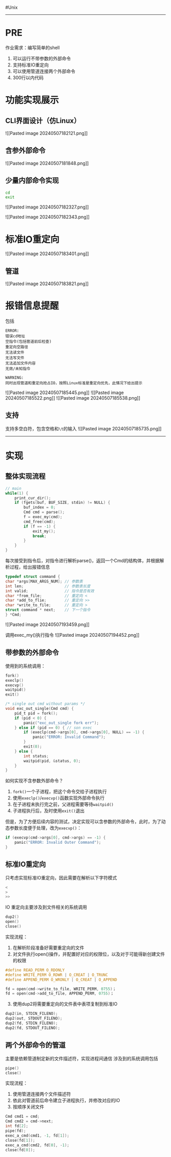 #Unix
___
# PRE
作业需求：编写简单的shell
1. 可以运行不带参数的外部命令
2. 支持标准IO重定向
3. 可以使用管道连接两个外部命令
4. 300行以内代码

# 功能实现展示
## CLI界面设计（仿Linux）
![[Pasted image 20240507182121.png]]

## 含参外部命令
![[Pasted image 20240507181848.png]]

## 少量内部命令实现
```sh
cd
exit
```
![[Pasted image 20240507182327.png]]

![[Pasted image 20240507182343.png]]

# 标准IO重定向
![[Pasted image 20240507183401.png]]

## 管道
![[Pasted image 20240507183821.png]]

# 报错信息提醒
包括
```
ERROR:
错误cd地址
空指令(包括管道前后检查)
重定向空路径
无法读文件
无法写文件
无法追加文件内容
无效/未知指令

WARNING:
同时出现管道和重定向抢占IO，按照Linux标准是重定向优先，此情况下给出提示
```
![[Pasted image 20240507185445.png]]
![[Pasted image 20240507185522.png]]
![[Pasted image 20240507185538.png]]
## 支持
支持多空白符，包含空格和`\t`的输入
![[Pasted image 20240507185735.png]]
___
# 实现
## 整体实现流程
```c
// main
while(1) {
	print_cur_dir();
	if (fgets(buf, BUF_SIZE, stdin) != NULL) {
		buf_index = 0;
		Cmd cmd = parse();
		f = exec_my(cmd);
		cmd_free(cmd);
		if (f == -1) {
			exit_my();
			break;
		}
	}
}
```
每次接受到指令后，对指令进行解析parse()，返回一个Cmd的结构体，并根据解析过程，给出报错信息
```c
typedef struct command {
char *args[MAX_ARGS_NUM]; // 参数表
int len;                  // 参数表长度
int valid;                // 指令是否有效
char *from_file;          // 重定向 <
char *add_to_flie;        // 重定向 >>
char *write_to_file;      // 重定向 >
struct command * next;    // 下一个指令
} *Cmd;
```
![[Pasted image 20240507193459.png]]

调用exec_my()执行指令
![[Pasted image 20240507194452.png]]

## 带参数的外部命令
使用到的系统调用：
```c
fork()
execlp()
execvp()
waitpid()
exit()
```
```c
/* single out cmd without params */
void exc_out_single(Cmd cmd) {
	pid_t pid = fork();
	if (pid < 0) {
		panic("exc_out_single fork err");
	} else if (pid == 0) { // son exec
		if (execlp(cmd->args[0], cmd->args[0], NULL) == -1) {
			panic("ERROR: Invalid Command");
		}
		exit(0);
	} else {
		int status;
		waitpid(pid, &status, 0);
	}
}
```
如何实现不含参数外部命令？
1. `fork()`一个子进程，把这个命令交给子进程执行
2. 使用`execlp()`/`execvp()`函数实现外部命令执行
3. 在子进程未执行完之前，父进程需要等待`waitpid()`
4. 子进程执行后，及时使用`exit()`退出

但是，为了方便后续内容的测试，决定实现可以含参数的外部命令，此时，为了动态参数长度便于处理，改为`execvp()`：
```c
if (execvp(cmd->args[0], cmd->args) == -1) {
	panic("ERROR: Invalid Outer Command");
}
```

## 标准IO重定向
只考虑实现标准IO重定向，因此需要在解析以下字符模式
```c
<
>
>>
```
IO 重定向主要涉及到文件相关的系统调用
```c
dup2()
open()
close()
```
实现流程：
1. 在解析阶段准备好需要重定向的文件
2. 对文件执行open()操作，并配置好对应的权限位，以及对于可能得新创建文件的权限
```c
#define READ_PERM O_RDONLY
#define WRITE_PERM O_RDWR | O_CREAT | O_TRUNC
#define APPEND_PERM O_WRONLY | O_CREAT | O_APPEND

fd = open(cmd->write_to_file, WRITE_PERM, 0755)；
fd = open(cmd->add_to_file, APPEND_PERM, 0755)；
```
3. 使用dup2将需要重定向的文件表中表项复制到标准IO
```c
dup2(in, STDIN_FILENO);
dup2(out, STDOUT_FILENO);
dup2(fd, STDIN_FILENO);
dup2(fd, STDOUT_FILENO);
```

## 两个外部命令的管道
主要是依赖管道制定新的文件描述符，实现进程间通信
涉及到的系统调用包括
```c
pipe()
close()
```
实现流程：
1. 使用管道连接两个文件描述符
2. 依此对管道前后命令建立子进程执行，并修改对应的IO
3. 按顺序关闭文件
```c
Cmd cmd1 = cmd;
Cmd cmd2 = cmd->next;
int fd[2];
pipe(fd);
exec_a_cmd(cmd1, -1, fd[1]);
close(fd[1]);
exec_a_cmd(cmd2, fd[0], -1);
close(fd[0]);
```

